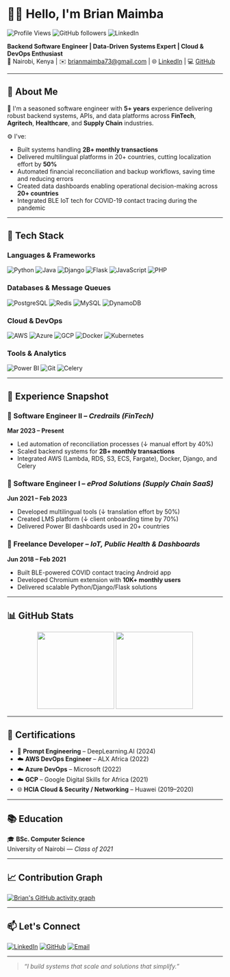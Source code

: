 # 👋🏾 Hello, I'm Brian Maimba

![Profile Views](https://komarev.com/ghpvc/?username=maimbaM&label=Profile%20Views&color=0e75b6&style=flat)
![GitHub followers](https://img.shields.io/github/followers/maimbaM?label=Followers&style=social)
![LinkedIn](https://img.shields.io/badge/LinkedIn-blue?logo=linkedin&style=flat&link=https://www.linkedin.com/in/brian-maimba/)

**Backend Software Engineer | Data-Driven Systems Expert | Cloud & DevOps Enthusiast**  
📍 Nairobi, Kenya | ✉️ brianmaimba73@gmail.com | 🌐 [LinkedIn](https://www.linkedin.com/in/brian-maimba/) | 💻 [GitHub](https://github.com/maimbaM)

---

## 🚀 About Me

🎯 I'm a seasoned software engineer with **5+ years** experience delivering robust backend systems, APIs, and data platforms across **FinTech**, **Agritech**, **Healthcare**, and **Supply Chain** industries.

⚙️ I've:
- Built systems handling **2B+ monthly transactions**
- Delivered multilingual platforms in 20+ countries, cutting localization effort by **50%**
- Automated financial reconciliation and backup workflows, saving time and reducing errors
- Created data dashboards enabling operational decision-making across **20+ countries**
- Integrated BLE IoT tech for COVID-19 contact tracing during the pandemic 

---

## 🧰 Tech Stack

### Languages & Frameworks  
![Python](https://img.shields.io/badge/-Python-3776AB?style=flat&logo=python&logoColor=white)
![Java](https://img.shields.io/badge/-Java-092E20?style=flat&logo=java)
![Django](https://img.shields.io/badge/-Django-092E20?style=flat&logo=django)
![Flask](https://img.shields.io/badge/-Flask-000?style=flat&logo=flask)
![JavaScript](https://img.shields.io/badge/-JavaScript-F7DF1E?style=flat&logo=javascript&logoColor=000)
![PHP](https://img.shields.io/badge/-PHP-777BB4?style=flat&logo=php)

### Databases & Message Queues  
![PostgreSQL](https://img.shields.io/badge/-PostgreSQL-336791?style=flat&logo=postgresql)
![Redis](https://img.shields.io/badge/-Redis-DC382D?style=flat&logo=redis)
![MySQL](https://img.shields.io/badge/-MySQL-4479A1?style=flat&logo=mysql)
![DynamoDB](https://img.shields.io/badge/-DynamoDB-4053D6?style=flat&logo=amazon-dynamodb)

### Cloud & DevOps  
![AWS](https://img.shields.io/badge/-AWS-232F3E?style=flat&logo=amazon-aws)
![Azure](https://img.shields.io/badge/-Azure-0078D4?style=flat&logo=microsoft-azure)
![GCP](https://img.shields.io/badge/-GCP-4285F4?style=flat&logo=google-cloud)
![Docker](https://img.shields.io/badge/-Docker-2496ED?style=flat&logo=docker)
![Kubernetes](https://img.shields.io/badge/-Kubernetes-326CE5?style=flat&logo=kubernetes)

### Tools & Analytics  
![Power BI](https://img.shields.io/badge/-PowerBI-F2C811?style=flat&logo=power-bi&logoColor=000)
![Git](https://img.shields.io/badge/-Git-F05032?style=flat&logo=git)
![Celery](https://img.shields.io/badge/-Celery-37814A?style=flat&logo=celery)

---

## 💼 Experience Snapshot

### 🔹 Software Engineer II – *Credrails (FinTech)*  
**Mar 2023 – Present**
- Led automation of reconciliation processes (↓ manual effort by 40%)
- Scaled backend systems for **2B+ monthly transactions**
- Integrated AWS (Lambda, RDS, S3, ECS, Fargate), Docker, Django, and Celery

### 🔹 Software Engineer I – *eProd Solutions (Supply Chain SaaS)*  
**Jun 2021 – Feb 2023**
- Developed multilingual tools (↓ translation effort by 50%)
- Created LMS platform (↓ client onboarding time by 70%)
- Delivered Power BI dashboards used in 20+ countries

### 🔹 Freelance Developer – *IoT, Public Health & Dashboards*  
**Jun 2018 – Feb 2021**
- Built BLE-powered COVID contact tracing Android app
- Developed Chromium extension with **10K+ monthly users**
- Delivered scalable Python/Django/Flask solutions

---

## 📊 GitHub Stats

<div align="center">
  <img src="https://github-readme-stats.vercel.app/api?username=maimbaM&show_icons=true&theme=radical&count_private=true" height="180" />
  <img src="https://github-readme-stats.vercel.app/api/top-langs/?username=maimbaM&layout=compact&theme=radical" height="180" />
</div>

---

## 🧠 Certifications

- 🧪 **Prompt Engineering** – DeepLearning.AI (2024)  
- ☁️ **AWS DevOps Engineer** – ALX Africa (2022)  
- ☁️ **Azure DevOps** – Microsoft (2022)  
- ☁️ **GCP** – Google Digital Skills for Africa (2021)  
- 🌐 **HCIA Cloud & Security / Networking** – Huawei (2019–2020)

---

## 📚 Education

🎓 **BSc. Computer Science**  
University of Nairobi — *Class of 2021*

---

## 📈 Contribution Graph

[![Brian's GitHub activity graph](https://github-readme-activity-graph.vercel.app/graph?username=maimbaM&theme=github-compact)](https://github.com/maimbaM)

---

## 📫 Let's Connect

[![LinkedIn](https://img.shields.io/badge/-LinkedIn-blue?style=for-the-badge&logo=linkedin)](https://linkedin.com/in/brian-maimba)
[![GitHub](https://img.shields.io/badge/-GitHub-black?style=for-the-badge&logo=github)](https://github.com/maimbaM)
[![Email](https://img.shields.io/badge/-Email-EA4335?style=for-the-badge&logo=gmail&logoColor=white)](mailto:brianmaimba73@gmail.com)

---

> _“I build systems that scale and solutions that simplify.”_

